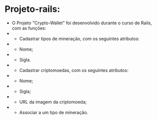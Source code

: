 # Projeto-rails:
*  O Projeto "Crypto-Wallet" foi desenvolvido durante o curso de Rails, com as funções:
*  - Cadastrar tipos de mineração, com os seguintes atributos:
*    - Nome;
*    - Sigla.
*  - Cadastrar criptomoedas, com os seguintes atributos:
*    - Nome;
*    - Sigla;
*    - URL da imagem da criptomoeda;
*    - Associar a um tipo de mineração.
